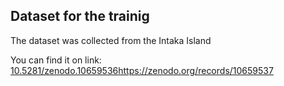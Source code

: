 ## Dataset for the trainig
 The dataset was collected from the Intaka Island

 You can find it on link: [10.5281/zenodo.10659536](https://zenodo.org/records/10659537)https://zenodo.org/records/10659537
